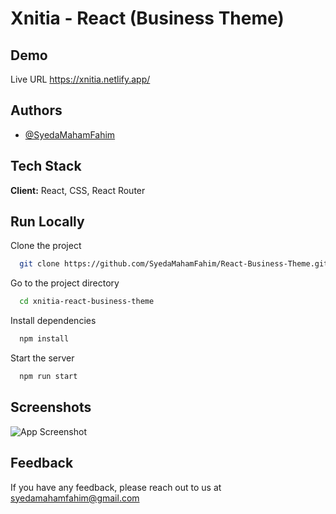 
# Xnitia - React (Business Theme)




## Demo

Live URL
https://xnitia.netlify.app/


## Authors

- [@SyedaMahamFahim](https://github.com/SyedaMahamFahim/)


## Tech Stack

**Client:** React, CSS, React Router




## Run Locally

Clone the project

```bash
  git clone https://github.com/SyedaMahamFahim/React-Business-Theme.git
```

Go to the project directory

```bash
  cd xnitia-react-business-theme
```

Install dependencies

```bash
  npm install
```

Start the server

```bash
  npm run start
```



## Screenshots

![App Screenshot](https://user-images.githubusercontent.com/79671325/189000187-15390423-4322-478b-a109-dd1876395dc8.png)


## Feedback

If you have any feedback, please reach out to us at syedamahamfahim@gmail.com


